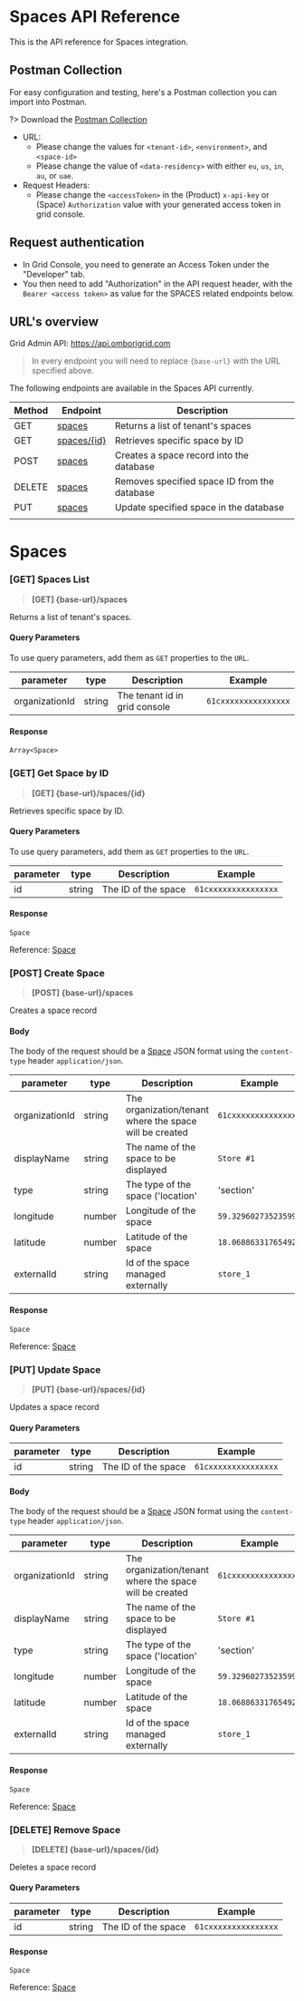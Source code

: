 # Spaces API Reference

This is the API reference for Spaces integration. 

## Postman Collection
For easy configuration and testing, here's a Postman collection you can import into Postman.

?> Download the [Postman Collection](https://www.getpostman.com/collections/60c91683eadfae325b83)

- URL: 
  - Please change the values for `<tenant-id>`, `<environment>`, and `<space-id>`
  - Please change the value of `<data-residency>` with either `eu`, `us`, `in`, `au`, or `uae`.
- Request Headers: 
  - Please change the `<accessToken>` in the (Product) `x-api-key` or (Space) `Authorization` value with your generated access token in grid console.

## Request authentication
- In Grid Console, you need to generate an Access Token under the "Developer" tab.
- You then need to add "Authorization" in the API request header, with the `Bearer <access token>` as value for the SPACES related endpoints below.

## URL's overview

Grid Admin API:
https://api.omborigrid.com


> In every endpoint you will need to replace `{base-url}` with the URL specified above.


The following endpoints are available in the Spaces API currently.

| Method | Endpoint                                                        | Description                                  |
| ------ | --------------------------------------------------------------- | -------------------------------------------- |
| GET    | [spaces](/grid-products/spaces-api?id=get-spaces)               | Returns a list of tenant's spaces            |
| GET    | [spaces/{id}](/grid-products/spaces-api?id=get-get-space-by-id) | Retrieves specific space by ID               |
| POST   | [spaces](/grid-products/spaces-api?id=post-space)               | Creates a space record into the database     |
| DELETE | [spaces](/grid-products/spaces-api?id=delete-remove-space)      | Removes specified space ID from the database |
| PUT    | [spaces](/grid-products/api?id=put-update-space)                | Update specified space in the database       |
|        |


# Spaces
### [GET] Spaces List
> **[GET] {base-url}/spaces**

Returns a list of tenant's spaces.

#### Query Parameters
To use query parameters, add them as `GET` properties to the `URL`.

| parameter      | type   | Description                   | Example              |
| -------------- | ------ | ----------------------------- | -------------------- |
| organizationId | string | The tenant id in grid console | `61cxxxxxxxxxxxxxxx` |

#### Response
```
Array<Space>
```

### [GET] Get Space by ID
> **[GET] {base-url}/spaces/{id}**

Retrieves specific space by ID.

#### Query Parameters
To use query parameters, add them as `GET` properties to the `URL`.

| parameter | type   | Description         | Example              |
| --------- | ------ | ------------------- | -------------------- |
| id        | string | The ID of the space | `61cxxxxxxxxxxxxxxx` |

#### Response
```
Space
```
Reference: [Space](/grid-products/data-model?id=space)

### [POST] Create Space
> **[POST] {base-url}/spaces**

Creates a space record

#### Body
The body of the request should be a [Space]((/grid-products/data-model?id=space)) JSON format using the `content-type` header `application/json`.

| parameter      | type   | Description                                             | Example              |
| -------------- | ------ | ------------------------------------------------------- | -------------------- |
| organizationId | string | The organization/tenant where the space will be created | `61cxxxxxxxxxxxxxxx` |
| displayName    | string | The name of the space to be displayed                   | `Store #1`           |
| type           | string | The type of the space ('location'                       | 'section'            | 'custom') | `location` |
| longitude      | number | Longitude of the space                                  | `59.32960273523599`  |
| latitude       | number | Latitude of the space                                   | `18.06886331765492`  |
| externalId     | string | Id of the space managed externally                      | `store_1`            |

#### Response
```
Space
```

Reference: [Space](/grid-products/data-model?id=space)

### [PUT] Update Space
> **[PUT] {base-url}/spaces/{id}**

Updates a space record

#### Query Parameters
| parameter | type   | Description         | Example              |
| --------- | ------ | ------------------- | -------------------- |
| id        | string | The ID of the space | `61cxxxxxxxxxxxxxxx` |

#### Body
The body of the request should be a [Space]((/grid-products/data-model?id=space)) JSON format using the `content-type` header `application/json`.

| parameter      | type   | Description                                             | Example              |
| -------------- | ------ | ------------------------------------------------------- | -------------------- |
| organizationId | string | The organization/tenant where the space will be created | `61cxxxxxxxxxxxxxxx` |
| displayName    | string | The name of the space to be displayed                   | `Store #1`           |
| type           | string | The type of the space ('location'                       | 'section'            | 'custom') | `location` |
| longitude      | number | Longitude of the space                                  | `59.32960273523599`  |
| latitude       | number | Latitude of the space                                   | `18.06886331765492`  |
| externalId     | string | Id of the space managed externally                      | `store_1`            |

#### Response
```
Space
```

Reference: [Space](/grid-products/data-model?id=space)

### [DELETE] Remove Space
> **[DELETE] {base-url}/spaces/{id}**

Deletes a space record

#### Query Parameters
| parameter | type   | Description         | Example              |
| --------- | ------ | ------------------- | -------------------- |
| id        | string | The ID of the space | `61cxxxxxxxxxxxxxxx` |

#### Response
```
Space
```

Reference: [Space](/grid-products/data-model?id=space)
